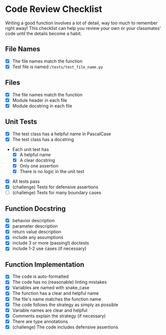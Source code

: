 # Code Review Checklist

Writing a good function involves a lot of detail, way too much to remember right
away! This checklist can help you review your own or your classmates' code until
the details become a habit.

## File Names

- [x] The file names match the function
- [x] Test file is named `/tests/test_file_name.py`

## Files

- [x] The file names match the function
- [x] Module header in each file
- [x] Module docstring in each file

## Unit Tests

- [x] The test class has a helpful name in PascalCase
- [x] The test class has a docstring
- Each unit test has
  - [x] A helpful name
  - [x] A clear docstring
  - [x] Only one assertion
  - [x] There is no logic in the unit test
- [x] All tests pass
- [x] (challenge) Tests for defensive assertions
- [ ] (challenge) Tests for many boundary cases

## Function Docstring

- [x] behavior description
- [x] parameter description
- [x] return value description
- [x] include any assumptions
- [x] include 3 or more (passing!) doctests
- [x] include 1-2 use cases (if necessary)

## Function Implementation

- [x] The code is auto-formatted
- [x] The code has no (reasonable) linting mistakes
- [x] Variables are named with snake_case
- [x] The function has a clear and helpful name
- [x] The file's name matches the function name
- [x] The code follows the strategy as simply as possible
- [x] Variable names are clear and helpful
- [x] Comments explain the strategy (if necessary)
- [x] There are type annotations
- [x] (challenge) The code includes defensive assertions
